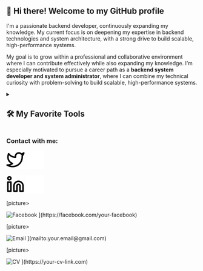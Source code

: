 ## 👋 Hi there! Welcome to my GitHub profile

I'm a passionate backend developer, continuously expanding my knowledge. My current focus is on deepening my expertise in backend technologies and system architecture, with a strong drive to build scalable, high-performance systems.

My goal is to grow within a professional and collaborative environment where I can contribute effectively while also expanding my knowledge. I’m especially motivated to pursue a career path as a **backend system developer and system administrator**, where I can combine my technical curiosity with problem-solving to build scalable, high-performance systems.

<details> 
  <summary><h2>🛠️ My Favorite Tools</h2></summary>
  <!-- Some badges are from https://github.com/Ileriayo/markdown-badges -->

  <h3>👨‍💻 Programming and Markup Languages</h3>

  <p>
    <a href="https://github.com/search?q=user%3ADenverCoder1+language%3Acsharp">
      <img alt="C#" src="https://custom-icon-badges.demolab.com/badge/C%23-68217A.svg?logo=cs2&logoColor=white">
    </a>
    <a href="https://github.com/search?q=user%3ADenverCoder1+language%3Ajava">
      <img alt="Java" src="https://custom-icon-badges.demolab.com/badge/Java-007396.svg?logo=java&logoColor=white">
    </a>
    <a href="https://github.com/search?q=user%3ADenverCoder1+language%3Apython">
      <img alt="Python" src="https://img.shields.io/badge/Python-14354C.svg?logo=python&logoColor=white">
    </a>
    <a href="https://github.com/search?q=user%3ADenverCoder1+language%3AtypeScript">
      <img alt="TypeScript" src="https://img.shields.io/badge/TypeScript-007ACC.svg?logo=typescript&logoColor=white">
    </a>
  </p>

  <h3>🧰 Frameworks and Libraries</h3>

  <p>
    <a href="#"><img alt="Spring Boot" src="https://img.shields.io/badge/Spring%20Boot-6DB33F.svg?logo=spring&logoColor=white"></a>
    <a href="#"><img alt="Spring Security" src="https://img.shields.io/badge/Spring%20Security-6DB33F.svg?logo=springsecurity&logoColor=white"></a>
    <a href="#"><img alt="Spring Cloud" src="https://img.shields.io/badge/Spring%20Cloud-6DB33F.svg?logo=spring&logoColor=white"></a>
    <a href="#"><img alt="Django" src="https://img.shields.io/badge/Django-092E20.svg?logo=django&logoColor=white"></a>
    <a href="#"><img alt="Express.js" src="https://img.shields.io/badge/Express.js-404d59.svg?logo=express&logoColor=white"></a>
    <a href="#"><img alt=".NET" src="https://img.shields.io/badge/.NET-512BD4.svg?logo=dotnet&logoColor=white"></a>
    <a href="#"><img alt="Next.js" src="https://img.shields.io/badge/Next.js-000000.svg?logo=next.js&logoColor=white"></a>
    <a href="#"><img alt="React" src="https://img.shields.io/badge/React-20232a.svg?logo=react&logoColor=%2361DAFB"></a>
  </p>

  <h3>🗄️ Databases and Cloud Hosting</h3>

  <p>
      <a href="#"><img alt="MySQL" src="https://img.shields.io/badge/MySQL-00f.svg?logo=mysql&logoColor=white"></a>
      <a href="#"><img alt="SQL" src="https://custom-icon-badges.demolab.com/badge/SQL-025E8C.svg?logo=database&logoColor=white"></a>
      <a href="#"><img alt="PostgreSQL" src="https://img.shields.io/badge/PostgreSQL-316192.svg?logo=postgresql&logoColor=white"></a>
      <a href="#"><img alt="GitHub Pages" src="https://img.shields.io/badge/GitHub%20Pages-327FC7.svg?logo=github&logoColor=white"></a>
      <a href="#"><img alt="Heroku" src="https://img.shields.io/badge/Heroku-430098.svg?logo=heroku&logoColor=white"></a>
      <!-- <a href="#"><img alt="MongoDB" src ="https://img.shields.io/badge/MongoDB-4ea94b.svg?logo=mongodb&logoColor=white"></a> -->
  </p>

  <h3>💻 Software and Tools</h3>

  <p>
      <a href="#"><img alt="Android Studio" src="https://img.shields.io/badge/Android%20Studio-008678.svg?logo=android-studio&logoColor=white"></a>
      <a href="#"><img alt="Dbeaver" src="https://custom-icon-badges.demolab.com/badge/-Dbeaver-372923?logo=dbeaver-mono&logoColor=white"></a>
      <a href="#"><img alt="Discord" src="https://img.shields.io/badge/-Discord-5865F2.svg?logo=discord&logoColor=white"></a>
      <a href="#"><img alt="Git" src="https://img.shields.io/badge/Git-F05033.svg?logo=git&logoColor=white"></a>
      <a href="#"><img alt="GitHub Desktop" src="https://img.shields.io/badge/GitHub%20Desktop-8034A9.svg?logo=github&logoColor=white"></a>
      <a href="#"><img alt="Google Sheets" src="https://img.shields.io/badge/Sheets-34A853.svg?logo=google%20sheets&logoColor=white"></a>
      <a href="#"><img alt="Postman" src="https://img.shields.io/badge/Postman-FF6C37?logo=postman&logoColor=white"></a>
      <a href="#"><img alt="Stack Overflow" src="https://img.shields.io/badge/-Stack%20Overflow-FE7A16?logo=stack-overflow&logoColor=white"></a>
      <a href="#"><img alt="Visual Studio Code" src="https://img.shields.io/badge/Visual%20Studio%20Code-0078d7.svg?logo=visual-studio-code&logoColor=white"></a>
  </p>
</details>

<!-- ### 📫 Contact Me

- 📧 Email: [your.email@gmail.com](mailto:your.email@gmail.com)
- 💼 LinkedIn: [linkedin.com/in/your-linkedin](https://linkedin.com/in/your-linkedin)
- 📘 Facebook: [facebook.com/your-facebook](https://facebook.com/your-facebook)
- 📄 My CV: [View CV](https://your-cv-link.com) -->

### Contact with me:

[![website](./img/twitter-light.svg)](https://twitter.com/codestackr#gh-light-mode-only)
[![website](./img/twitter-dark.svg)](https://twitter.com/codestackr#gh-dark-mode-only)
&nbsp;&nbsp;

<!-- [![website](./img/instagram-light.svg)](https://instagram.com/codeSTACKr#gh-light-mode-only)
[![website](./img/instagram-dark.svg)](https://instagram.com/codeSTACKr#gh-dark-mode-only)
&nbsp;&nbsp;-->

<!-- LinkedIn -->

[![LinkedIn - Light](./img/linkedin-light.svg)](https://linkedin.com/in/your-linkedin#gh-light-mode-only)
[![LinkedIn - Dark](./img/linkedin-dark.svg)](https://linkedin.com/in/your-linkedin#gh-dark-mode-only)
&nbsp;&nbsp;

<!-- Facebook -->

[picture>

  <source srcset="https://cdn.jsdelivr.net/gh/simple-icons/simple-icons/icons/facebook.svg" media="(prefers-color-scheme: dark)">
  <img src="https://cdn.jsdelivr.net/gh/simple-icons/simple-icons/icons/facebook.svg" alt="Facebook" width="24" height="24">
</picture>
](https://facebook.com/your-facebook) &nbsp;&nbsp;

<!-- Gmail -->

[picture>

  <source srcset="https://cdn.jsdelivr.net/npm/simple-icons@v7/icons/gmail.svg" media="(prefers-color-scheme: dark)">
  <img src="https://cdn.jsdelivr.net/npm/simple-icons@v7/icons/gmail.svg" alt="Email" width="24" height="24">
</picture>
](mailto:your.email@gmail.com) &nbsp;&nbsp;

<!-- CV -->

[picture>

  <source srcset="https://cdn.simpleicons.org/googledocs/4285F4" media="(prefers-color-scheme: dark)">
  <img src="https://cdn.simpleicons.org/googledocs/4285F4" alt="CV" width="24" height="24">
</picture>
](https://your-cv-link.com)
